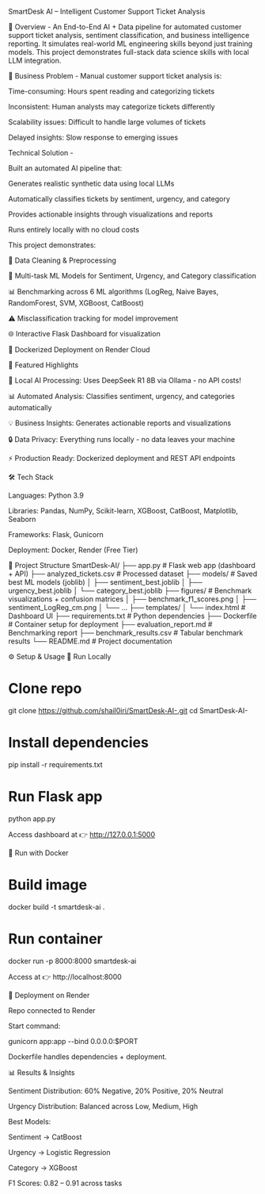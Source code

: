 SmartDesk AI – Intelligent Customer Support Ticket Analysis

📌 Overview -
An End-to-End AI + Data pipeline for automated customer support ticket analysis, sentiment classification, and business intelligence reporting. It simulates real-world ML engineering skills beyond just training models. This project demonstrates full-stack data science skills with local LLM integration.

🎯 Business Problem - 
Manual customer support ticket analysis is:

Time-consuming: Hours spent reading and categorizing tickets

Inconsistent: Human analysts may categorize tickets differently

Scalability issues: Difficult to handle large volumes of tickets

Delayed insights: Slow response to emerging issues

Technical Solution -

Built an automated AI pipeline that:

Generates realistic synthetic data using local LLMs

Automatically classifies tickets by sentiment, urgency, and category

Provides actionable insights through visualizations and reports

Runs entirely locally with no cloud costs

This project demonstrates:

🧹 Data Cleaning & Preprocessing

🤖 Multi-task ML Models for Sentiment, Urgency, and Category classification

📊 Benchmarking across 6 ML algorithms (LogReg, Naive Bayes, RandomForest, SVM, XGBoost, CatBoost)

⚠️ Misclassification tracking for model improvement

🌐 Interactive Flask Dashboard for visualization

🐳 Dockerized Deployment on Render Cloud

🌟 Featured Highlights

🚀 Local AI Processing: Uses DeepSeek R1 8B via Ollama - no API costs!

📊 Automated Analysis: Classifies sentiment, urgency, and categories automatically

💡 Business Insights: Generates actionable reports and visualizations

🔒 Data Privacy: Everything runs locally - no data leaves your machine

⚡ Production Ready: Dockerized deployment and REST API endpoints

🛠️ Tech Stack

Languages: Python 3.9

Libraries: Pandas, NumPy, Scikit-learn, XGBoost, CatBoost, Matplotlib, Seaborn

Frameworks: Flask, Gunicorn

Deployment: Docker, Render (Free Tier)

📂 Project Structure
SmartDesk-AI/
├── app.py                  # Flask web app (dashboard + API)
├── analyzed_tickets.csv    # Processed dataset
├── models/                 # Saved best ML models (joblib)
│   ├── sentiment_best.joblib
│   ├── urgency_best.joblib
│   └── category_best.joblib
├── figures/                # Benchmark visualizations + confusion matrices
│   ├── benchmark_f1_scores.png
│   ├── sentiment_LogReg_cm.png
│   └── ...
├── templates/
│   └── index.html          # Dashboard UI
├── requirements.txt        # Python dependencies
├── Dockerfile              # Container setup for deployment
├── evaluation_report.md    # Benchmarking report
├── benchmark_results.csv   # Tabular benchmark results
└── README.md               # Project documentation

⚙️ Setup & Usage
🔹 Run Locally
# Clone repo
git clone https://github.com/shail0iri/SmartDesk-AI-.git
cd SmartDesk-AI-

# Install dependencies
pip install -r requirements.txt

# Run Flask app
python app.py

Access dashboard at 👉 http://127.0.0.1:5000

🔹 Run with Docker
# Build image
docker build -t smartdesk-ai .

# Run container
docker run -p 8000:8000 smartdesk-ai

Access at 👉 http://localhost:8000

🔹 Deployment on Render

Repo connected to Render

Start command:

gunicorn app:app --bind 0.0.0.0:$PORT

Dockerfile handles dependencies + deployment.

📊 Results & Insights

Sentiment Distribution: 60% Negative, 20% Positive, 20% Neutral

Urgency Distribution: Balanced across Low, Medium, High

Best Models:

Sentiment → CatBoost

Urgency → Logistic Regression

Category → XGBoost

F1 Scores: 0.82 – 0.91 across tasks

